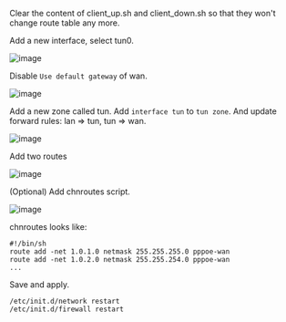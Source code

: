 Clear the content of client_up.sh and client_down.sh so that
they won't change route table any more.

Add a new interface, select tun0.

![image](https://cloud.githubusercontent.com/assets/1073082/4519784/4b303254-4ccb-11e4-8c93-65b193612104.png)

Disable `Use default gateway` of wan.

![image](https://cloud.githubusercontent.com/assets/1073082/4519789/7a262276-4ccb-11e4-846e-85f31584b1d0.png)

Add a new zone called tun. Add `interface tun` to `tun zone`. And update forward rules: lan => tun, tun => wan.

![image](https://cloud.githubusercontent.com/assets/1073082/4519773/fccd4138-4cca-11e4-945b-b1da19e63c92.png)

Add two routes

![image](https://cloud.githubusercontent.com/assets/1073082/4519796/b98a5edc-4ccb-11e4-8fbc-ceccd14c35fc.png)

(Optional) Add chnroutes script.

![image](https://cloud.githubusercontent.com/assets/1073082/4519799/d7e51ce6-4ccb-11e4-8876-34f81e0dd47c.png)

chnroutes looks like:

    #!/bin/sh
    route add -net 1.0.1.0 netmask 255.255.255.0 pppoe-wan
    route add -net 1.0.2.0 netmask 255.255.254.0 pppoe-wan
    ...

Save and apply.

    /etc/init.d/network restart
    /etc/init.d/firewall restart